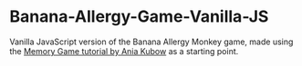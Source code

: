 # Banana-Allergy-Game-Vanilla-JS

Vanilla JavaScript version of the Banana Allergy Monkey game, made using the [Memory Game tutorial by Ania Kubow](https://github.com/kubowania/memory-game) as a starting point.
